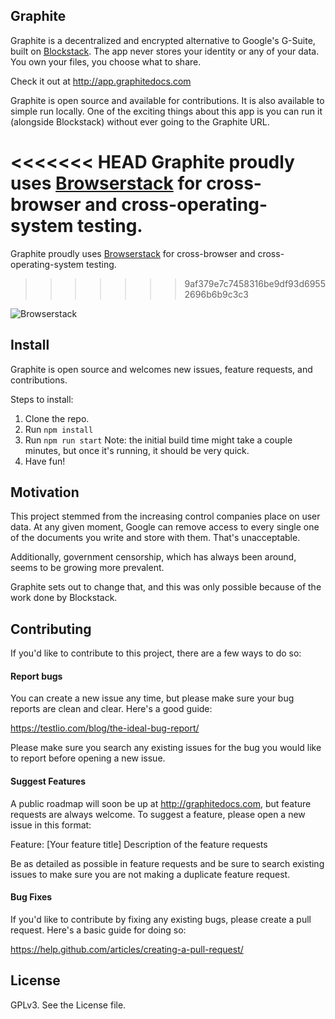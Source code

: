 ## Graphite

Graphite is a decentralized and encrypted alternative to Google's G-Suite, built on [Blockstack](http://blockstack.org). The app never stores your identity or any of your data. You own your files, you choose what to share.

Check it out at http://app.graphitedocs.com

Graphite is open source and available for contributions. It is also available to simple run locally. One of the exciting things about this app is you can run it (alongside Blockstack) without ever going to the Graphite URL.

<<<<<<< HEAD
Graphite proudly uses [Browserstack](http://browserstack.com) for cross-browser and cross-operating-system testing.
=======
Graphite proudly uses [Browserstack](http://browserstack.com) for cross-browser and cross-operating-system testing. 
>>>>>>> 9af379e7c7458316be9df93d69552696b6b9c3c3

![Browserstack](https://p14.zdusercontent.com/attachment/1015988/LBauiyGjzvaI0GcWZ5Y4qmDfu?token=eyJhbGciOiJkaXIiLCJlbmMiOiJBMTI4Q0JDLUhTMjU2In0..TJeZfwZBUzCYSjNuD1fxzw.H900JhMleaeduTZgNeLbFYB6i4uvBQEkW4zPxzcFukvzX9C0KD_NcOQJilbJNO9ZYwsWJvQtA3VFUGSq_UR959qFQSwMsUbpecM3FYdv7GC8WZ9dhNWW9glFyaPTIHidDqwH5zgvJtx3YPKgYCb6KQxBrDwyWOCRStW30TkAHbLRLZb39lswB_iZ5BOk-iq98halb4Q0zX86uUSb4J597h_ZLJedBNewxKjrtk_EqTVqZrRK5UN1V5sGILUHF2WwveyWBsSK2c_aIsVTeCaTfUMmL8pF79Q3IkGeZlylJEc.W8TKRB86-wrxQ-vMwEzQHQ)

## Install

Graphite is open source and welcomes new issues, feature requests, and contributions.

Steps to install:

1) Clone the repo.
2) Run `npm install`
3) Run `npm run start` Note: the initial build time might take a couple minutes, but once it's running, it should be very quick.
4) Have fun!

## Motivation

This project stemmed from the increasing control companies place on user data. At any given moment, Google can remove access to every single one of the documents you write and store with them. That's unacceptable.

Additionally, government censorship, which has always been around, seems to be growing more prevalent.

Graphite sets out to change that, and this was only possible because of the work done by Blockstack.

## Contributing  

If you'd like to contribute to this project, there are a few ways to do so:

#### Report bugs
You can create a new issue any time, but please make sure your bug reports are clean and clear. Here's a good guide:

https://testlio.com/blog/the-ideal-bug-report/

Please make sure you search any existing issues for the bug you would like to report before opening a new issue.

#### Suggest Features
A public roadmap will soon be up at http://graphitedocs.com, but feature requests are always welcome. To suggest a feature, please open a new issue in this format:

Feature: [Your feature title]
Description of the feature requests

Be as detailed as possible in feature requests and be sure to search existing issues to make sure you are not making a duplicate feature request.

#### Bug Fixes
If you'd like to contribute by fixing any existing bugs, please create a pull request. Here's a basic guide for doing so:

https://help.github.com/articles/creating-a-pull-request/

## License

GPLv3. See the License file.
